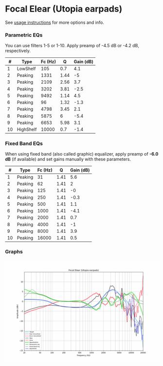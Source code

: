 # Focal Elear (Utopia earpads)
See [usage instructions](https://github.com/jaakkopasanen/AutoEq#usage) for more options and info.

### Parametric EQs
You can use filters 1-5 or 1-10. Apply preamp of -4.5 dB or -4.2 dB, respectively.

|   # | Type      |   Fc (Hz) |    Q |   Gain (dB) |
|-----|-----------|-----------|------|-------------|
|   1 | LowShelf  |       105 | 0.7  |         4.1 |
|   2 | Peaking   |      1331 | 1.44 |        -5   |
|   3 | Peaking   |      2109 | 2.56 |         3.7 |
|   4 | Peaking   |      3202 | 3.81 |        -2.5 |
|   5 | Peaking   |      9492 | 1.14 |         4.5 |
|   6 | Peaking   |        96 | 1.32 |        -1.3 |
|   7 | Peaking   |      4798 | 3.45 |         2.1 |
|   8 | Peaking   |      5875 | 6    |        -5.4 |
|   9 | Peaking   |      6653 | 5.98 |         3.1 |
|  10 | HighShelf |     10000 | 0.7  |        -1.4 |

### Fixed Band EQs
When using fixed band (also called graphic) equalizer, apply preamp of **-6.0 dB** (if available) and set gains manually with these parameters.

|   # | Type    |   Fc (Hz) |    Q |   Gain (dB) |
|-----|---------|-----------|------|-------------|
|   1 | Peaking |        31 | 1.41 |         5.6 |
|   2 | Peaking |        62 | 1.41 |         2   |
|   3 | Peaking |       125 | 1.41 |        -0   |
|   4 | Peaking |       250 | 1.41 |        -0.3 |
|   5 | Peaking |       500 | 1.41 |         1.1 |
|   6 | Peaking |      1000 | 1.41 |        -4.1 |
|   7 | Peaking |      2000 | 1.41 |         0.7 |
|   8 | Peaking |      4000 | 1.41 |        -1   |
|   9 | Peaking |      8000 | 1.41 |         3.9 |
|  10 | Peaking |     16000 | 1.41 |         0.5 |

### Graphs
![](./Focal%20Elear%20(Utopia%20earpads).png)

